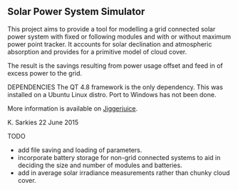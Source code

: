 Solar Power System Simulator
----------------------------

This project aims to provide a tool for modelling a grid connected solar power
system with fixed or following modules and with or without maximum power point
tracker. It accounts for solar declination and atmospheric absorption and
provides for a primitive model of cloud cover.

The result is the savings resulting from power usage offset and feed in of
excess power to the grid.

DEPENDENCIES
The QT 4.8 framework is the only dependency. This was installed on a Ubuntu
Linux distro. Port to Windows has not been done.

More information is available on [Jiggerjuice](http://www.jiggerjuice.info/electronics/solar/solar.html).

K. Sarkies
22 June 2015

TODO
* add file saving and loading of parameters.
* incorporate battery storage for non-grid connected systems to aid in
  deciding the size and number of modules and batteries.
* add in average solar irradiance measurements rather than chunky cloud cover.

